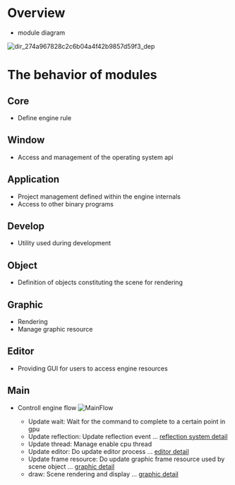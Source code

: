 # Overview
- module diagram
  
![dir_274a967828c2c6b04a4f42b9857d59f3_dep](https://github.com/nupnup-hub/JinEngine/assets/59456231/19e55b64-b7e7-407a-ad3a-1c8d7a717d09) 
 
#  The behavior of modules

## Core
- Define engine rule 

## Window
- Access and management of the operating system api

## Application
- Project management defined within the engine internals
- Access to other binary programs

## Develop
- Utility used during development

## Object
- Definition of objects constituting the scene for rendering

## Graphic
- Rendering
- Manage graphic resource

## Editor 
- Providing GUI for users to access engine resources

## Main
- Controll engine flow 
![MainFlow](https://github.com/nupnup-hub/JinEngine/assets/59456231/f79bf500-36bd-43c8-b0bb-be63ac4c9411)

  - Update wait: Wait for the command to complete to a certain point in gpu
  - Update reflection: Update reflection event ... [reflection system detail](https://github.com/nupnup-hub/JinEngine/blob/Main/docs/Architecture/TypeReflection.md)
  - Update thread: Manage enable cpu thread
  - Update editor: Do update editor process ... [editor detail](https://github.com/nupnup-hub/JinEngine/blob/Main/docs/Architecture/Graphic.md)
  - Update frame resource: Do update graphic frame resource used by scene object ... [graphic detail](https://github.com/nupnup-hub/JinEngine/blob/Main/docs/Architecture/Graphic.md)
  - draw: Scene rendering and display ... [graphic detail](https://github.com/nupnup-hub/JinEngine/blob/Main/docs/Architecture/Editor.md)
  


